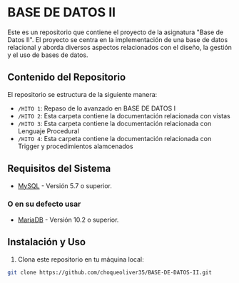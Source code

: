 # BASE DE DATOS II

Este es un repositorio que contiene el proyecto de la asignatura "Base de Datos II". El proyecto se centra en la implementación de una base de datos relacional y aborda diversos aspectos relacionados con el diseño, la gestión y el uso de bases de datos.

## Contenido del Repositorio

El repositorio se estructura de la siguiente manera:

- `/HITO 1`: Repaso de lo avanzado en BASE DE DATOS I
- `/HITO 2`: Esta carpeta contiene la documentación relacionada con vistas
- `/HITO 3`: Esta carpeta contiene la documentación relacionada con Lenguaje Procedural
- `/HITO 4`: Esta carpeta contiene la documentación relacionada con Trigger y procedimientos alamcenados



## Requisitos del Sistema

- [MySQL](https://www.mysql.com) - Versión 5.7 o superior.

### O en su defecto usar
- [MariaDB](https://mariadb.org) - Versión 10.2 o superior.

## Instalación y Uso

1. Clona este repositorio en tu máquina local:

```bash
git clone https://github.com/choqueoliver35/BASE-DE-DATOS-II.git
